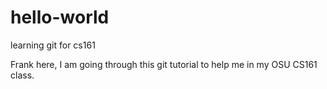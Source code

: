 # hello-world
learning git for cs161

Frank here, I am going through this git tutorial to help me in my OSU CS161 class.
